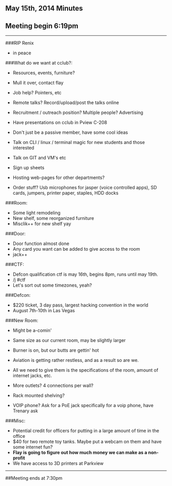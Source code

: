 ## May 15th, 2014 Minutes

## Meeting begin 6:19pm

 - - -

###RIP Renix

* in peace

###What do we want at cclub?:
* Resources, events, furniture?
* Mull it over, contact flay
* Job help?  Pointers, etc
* Remote talks?  Record/upload/post the talks online
* Recruitment / outreach position?  Multiple people?  Advertising
* Have presentations on cclub in Pview C-208
* Don't just be a passive member, have some cool ideas
* Talk on CLI / linux / terminal magic for new students and those interested
* Talk on GIT and VM's etc
* Sign up sheets
* Hosting web-pages for other departments?

* Order stuff?  Usb microphones for jasper (voice controlled apps), SD cards, jumpers, printer paper, staples, HDD docks

###Room:
* Some light remodeling
* New shelf, some reorganized furniture
* Misclik++ for new shelf yay

###Door:
* Door function almost done
* Any card you want can be added to give access to the room
* jack++

###CTF:
* Defcon qualification ctf is may 16th, begins 8pm, runs until may 19th.
* /j #ctf
* Let's sort out some timezones, yeah?

###Defcon:
* $220 ticket, 3 day pass, largest hacking convention in the world
* August 7th-10th in Las Vegas

###New Room:
* Might be a-comin'
* Same size as our current room, may be slightly larger
* Burner is on, but our butts are gettin' hot

* Aviation is getting rather restless, and as a result so are we.  
* All we need to give them is the specifications of the room, amount of internet jacks, etc.  
* More outlets?  4 connections per wall?
* Rack mounted shelving?
* VOIP phone?  Ask for a PoE jack specifically for a voip phone, have Trenary ask

###Misc:
* Potential credit for officers for putting in a large amount of time in the office
* $40 for two remote toy tanks.  Maybe put a webcam on them and have some internet fun?
* __Flay is going to figure out how much money we can make as a non-profit__
* We have access to 3D printers at Parkview

- - - 

##Meeting ends at 7:30pm
